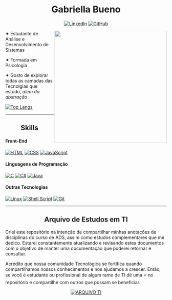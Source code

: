
<div align="center">

# Gabriella Bueno  

[![LinkedIn](https://img.shields.io/badge/LinkedIn-2c243d?style=for-the-badge&logo=linkedin&logoColor=white)](https://www.linkedin.com/in/gabriella-c-bueno/) [![GitHub](https://img.shields.io/badge/GitHub-2c243d?style=for-the-badge&logo=github&logoColor=white)](https://github.com/gabriellabueno)

</div>

<a href="https://github.com/gabriellabueno">
 <img src="https://64.media.tumblr.com/32ab172f67f905f84204592c8a705e9d/tumblr_n72ytbDFFE1qza1qzo1_500.gif" min-width="350px" max-width="350px" width="350" align="right">
</a>

✦ Estudante de Análise e Desenvolvimento de Sistemas
  
✦ Formada em Psicologia

✦ Gosto de explorar todas as camadas das Tecnolgias que estudo, *além da abstração*

[![Top Langs](https://github-readme-stats.vercel.app/api/top-langs/?username=gabriellabueno&layout=donut&theme=tokyonight)](https://github.com/gabriellabueno/github-readme-stats)

---

<div align="center">

## Skills

</div>

#### Front-End

[![HTML](https://img.shields.io/badge/HTML-C71D23?style=for-the-badge&logo=html5&logoColor=white)](https://html.spec.whatwg.org) [![CSS](https://img.shields.io/badge/CSS-003791?style=for-the-badge&logo=css3&logoColor=white)](https://www.w3.org/TR/css3-roadmap/) [![JavaScript](https://img.shields.io/badge/JavaScript-FCC624?style=for-the-badge&logo=javascript&logoColor=323330&)](https://ecma-international.org/publications-and-standards/standards/ecma-262/)

#### Linguagens de Programação

[![C](https://img.shields.io/badge/Language-2d2e30?style=for-the-badge&logo=C&logoColor=white)](https://www.open-std.org/jtc1/sc22/wg14/) [![C#](https://img.shields.io/badge/%23-632CA6?style=for-the-badge&logo=c&logoColor=white)](https://dotnet.microsoft.com/pt-br/languages/csharp) [![Java](https://img.shields.io/badge/Java-%23ED8B00?style=for-the-badge&logo=coffeescript&logoColor=white&)](https://www.java.com/pt-BR/)

#### Outras Tecnologias

[![Linux](https://img.shields.io/badge/Linux-black?style=for-the-badge&logo=linux&logoColor=white)](https://www.linuxfoundation.org/) [![Shell Script](https://img.shields.io/badge/Shell_Script-1A2C34?style=for-the-badge&logo=gnu-bash&logoColor=white)](https://www.gnu.org/software/bash/) [![Git](https://img.shields.io/badge/git-%23fc4c2c.svg?style=for-the-badge&logo=git&logoColor=white)](https://git-scm.com/)  

---

<div align="center">

## Arquivo de Estudos em TI

</div>

Criei este repositório na intenção de compartilhar minhas anotações de disciplinas do curso de ADS, assim como estudos complementares que me dedico. Estarei constantemente atualizando e revisando estes documentos com o objetivo de manter uma documentação que poderei retornar e consultar.


Acredito que nossa comunidade Tecnológica se fortifica quando compartilhamos nossos conhecimentos e nos ajudamos a crescer. Então, se você é estudante ou profissional de algum ramo de TI dê uma ⭐ no repositório e compartilhe com outros que possam se beneficiar.

<div align="center">

[![ARQUIVO TI](https://github-readme-stats.vercel.app/api/pin/?username=gabriellabueno&repo=ARQUIVO-TI&theme=tokyonight)](https://github.com/gabriellabueno/ARQUIVO-TI)

</div>
